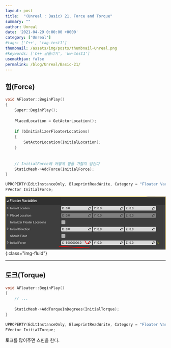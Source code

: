 ```yaml
---
layout: post
title:  "(Unreal : Basic) 21. Force and Torque"
summary: ""
author: Unreal
date: '2021-04-29 0:00:00 +0000'
category: ['Unreal']
#tags: ['C++', 'tag-test1']
thumbnail: /assets/img/posts/thumbnail-Unreal.png
#keywords: ['C++ 글올리기', 'kw-test1']
usemathjax: false
permalink: /blog/Unreal/Basic-21/
---
```


## 힘(Force)

```cpp
void AFloater::BeginPlay()
{
	Super::BeginPlay();
	
	PlacedLocation = GetActorLocation();

	if (bInitializerFloaterLocations)
	{
		SetActorLocation(InitialLocation);
	}


    // InitialForce에 어떻게 힘들 가할지 넘긴다
	StaticMesh->AddForce(InitialForce);
}
```

```cpp
UPROPERTY(EditInstanceOnly, BlueprintReadWrite, Category = "Floater Variables")
FVector InitialForce;
```

![](/assets/img/posts/Unreal/Basic-21-1.PNG){:class="img-fluid"}

---

## 토크(Torque)

```cpp
void AFloater::BeginPlay()
{
	// ...

	StaticMesh->AddTorqueInDegrees(InitialTorque);
}
```

```cpp
UPROPERTY(EditInstanceOnly, BlueprintReadWrite, Category = "Floater Variables")
FVector InitialTorque;
```

토크를 많이주면 스핀을 한다.